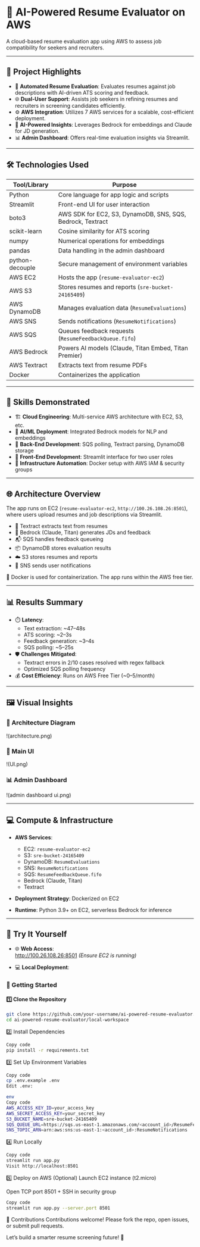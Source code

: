 # 🤖 AI-Powered Resume Evaluator on AWS

A cloud-based resume evaluation app using AWS to assess job compatibility for seekers and recruiters.

---

## 🚀 Project Highlights

- 📄 **Automated Resume Evaluation**: Evaluates resumes against job descriptions with AI-driven ATS scoring and feedback.  
- 🌐 **Dual-User Support**: Assists job seekers in refining resumes and recruiters in screening candidates efficiently.  
- ⚙️ **AWS Integration**: Utilizes 7 AWS services for a scalable, cost-efficient deployment.  
- 🧠 **AI-Powered Insights**: Leverages Bedrock for embeddings and Claude for JD generation.  
- 📊 **Admin Dashboard**: Offers real-time evaluation insights via Streamlit.

---

## 🛠️ Technologies Used

| Tool/Library     | Purpose                                                                 |
|------------------|-------------------------------------------------------------------------|
| Python           | Core language for app logic and scripts                                 |
| Streamlit        | Front-end UI for user interaction                                       |
| boto3            | AWS SDK for EC2, S3, DynamoDB, SNS, SQS, Bedrock, Textract              |
| scikit-learn     | Cosine similarity for ATS scoring                                       |
| numpy            | Numerical operations for embeddings                                     |
| pandas           | Data handling in the admin dashboard                                    |
| python-decouple  | Secure management of environment variables                              |
| AWS EC2          | Hosts the app (`resume-evaluator-ec2`)                                  |
| AWS S3           | Stores resumes and reports (`sre-bucket-24165409`)                      |
| AWS DynamoDB     | Manages evaluation data (`ResumeEvaluations`)                           |
| AWS SNS          | Sends notifications (`ResumeNotifications`)                             |
| AWS SQS          | Queues feedback requests (`ResumeFeedbackQueue.fifo`)                   |
| AWS Bedrock      | Powers AI models (Claude, Titan Embed, Titan Premier)                   |
| AWS Textract     | Extracts text from resume PDFs                                          |
| Docker           | Containerizes the application                                           |

---

## 🧠 Skills Demonstrated

- 🏗️ **Cloud Engineering**: Multi-service AWS architecture with EC2, S3, etc.  
- 🤖 **AI/ML Deployment**: Integrated Bedrock models for NLP and embeddings  
- 🧰 **Back-End Development**: SQS polling, Textract parsing, DynamoDB storage  
- 🎨 **Front-End Development**: Streamlit interface for two user roles  
- 🧱 **Infrastructure Automation**: Docker setup with AWS IAM & security groups  

---

## 🌐 Architecture Overview

The app runs on EC2 (`resume-evaluator-ec2`, `http://100.26.108.26:8501`), where users upload resumes and job descriptions via Streamlit.

- 📝 Textract extracts text from resumes
- 🧠 Bedrock (Claude, Titan) generates JDs and feedback
- 📬 SQS handles feedback queueing
- 📦 DynamoDB stores evaluation results
- ☁️ S3 stores resumes and reports
- 🔔 SNS sends user notifications

🧱 Docker is used for containerization. The app runs within the AWS free tier.

---

## 📊 Results Summary

- ⏱️ **Latency**:
  - Text extraction: ~47–48s
  - ATS scoring: ~2–3s
  - Feedback generation: ~3–4s
  - SQS polling: ~5–25s
- 🛡️ **Challenges Mitigated**:
  - Textract errors in 2/10 cases resolved with regex fallback
  - Optimized SQS polling frequency
- 💰 **Cost Efficiency**: Runs on AWS Free Tier (~$0–$5/month)

---

## 🖼️ Visual Insights

### 🧩 Architecture Diagram  
!(architecture.png)

### 💼 Main UI  
!(UI.png)

### 📊 Admin Dashboard  
!(admin dashboard ui.png)

---

## 💻 Compute & Infrastructure

- **AWS Services**:
  - EC2: `resume-evaluator-ec2`
  - S3: `sre-bucket-24165409`
  - DynamoDB: `ResumeEvaluations`
  - SNS: `ResumeNotifications`
  - SQS: `ResumeFeedbackQueue.fifo`
  - Bedrock (Claude, Titan)
  - Textract

- **Deployment Strategy**: Dockerized on EC2  
- **Runtime**: Python 3.9+ on EC2, serverless Bedrock for inference

---

## 🧪 Try It Yourself

- 🌐 **Web Access**:  
  http://100.26.108.26:8501 *(Ensure EC2 is running)*

- 💻 **Local Deployment**:

### 🔧 Getting Started

#### 1️⃣ Clone the Repository
```bash
git clone https://github.com/your-username/ai-powered-resume-evaluator.git
cd ai-powered-resume-evaluator/local-workspace
```
2️⃣ Install Dependencies
```bash
Copy code
pip install -r requirements.txt
```
3️⃣ Set Up Environment Variables
```bash
Copy code
cp .env.example .env
Edit .env:

env
Copy code
AWS_ACCESS_KEY_ID=your_access_key
AWS_SECRET_ACCESS_KEY=your_secret_key
S3_BUCKET_NAME=sre-bucket-24165409
SQS_QUEUE_URL=https://sqs.us-east-1.amazonaws.com/<account_id>/ResumeFeedbackQueue
SNS_TOPIC_ARN=arn:aws:sns:us-east-1:<account_id>:ResumeNotifications
```
4️⃣ Run Locally
```bash
Copy code
streamlit run app.py
Visit http://localhost:8501
```
5️⃣ Deploy on AWS (Optional)
Launch EC2 instance (t2.micro)

Open TCP port 8501 + SSH in security group

```bash
Copy code
streamlit run app.py --server.port 8501
```
🤝 Contributions
Contributions welcome!
Please fork the repo, open issues, or submit pull requests.

Let’s build a smarter resume screening future! 🌟
